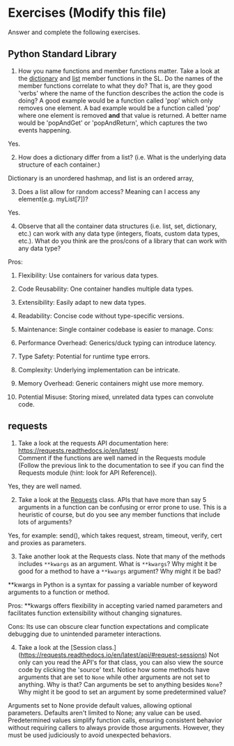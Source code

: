 # Exercises (Modify this file)

Answer and complete the following exercises.

## Python Standard Library

1. How you name functions and member functions matter. Take a look at the [dictionary](https://docs.python.org/3/library/stdtypes.html#typesmapping) 
and [list](https://docs.python.org/3/library/stdtypes.html#sequence-types-list-tuple-range) member functions in the SL. 
Do the names of the member functions correlate to what they do? That is, are they good 'verbs' where the name of the function describes the action the code is doing? A good example would be a function called 'pop' which only removes one element. A bad example would be a function called 'pop' where one element is removed **and** that value is returned. A better name would be 'popAndGet' or 'popAndReturn', which captures the two events happening.

Yes.

2. How does a dictionary differ from a list? (i.e. What is the underlying data structure of each container.)

Dictionary is an unordered hashmap, and list is an ordered array,

3. Does a list allow for random access? Meaning can I access any element(e.g. myList[7])?

Yes.

4. Observe that all the container data structures (i.e. list, set, dictionary, etc.) can work with any data type (integers, floats, custom data types, etc.). 
What do you think are the pros/cons of a library that can work with any data type?

Pros:

1. Flexibility: Use containers for various data types.
2. Code Reusability: One container handles multiple data types.
3. Extensibility: Easily adapt to new data types.
4. Readability: Concise code without type-specific versions.
5. Maintenance: Single container codebase is easier to manage.
Cons:

1. Performance Overhead: Generics/duck typing can introduce latency.
2. Type Safety: Potential for runtime type errors.
3. Complexity: Underlying implementation can be intricate.
4. Memory Overhead: Generic containers might use more memory.
5. Potential Misuse: Storing mixed, unrelated data types can convolute code.

## requests

1. Take a look at the requests API documentation here: https://requests.readthedocs.io/en/latest/  
Comment if the functions are well named in the Requests module (Follow the previous link to the documentation to see if you can find the Requests module (hint: look for API Reference)).

Yes, they are well named.

2. Take a look at the [Requests](https://requests.readthedocs.io/en/latest/api/#lower-level-classes) class. APIs that have more than say 5 arguments in a function can be confusing or error prone to use. This is a heuristic of course, but do you see any member functions that include lots of arguments?

Yes, for example: send(), which takes request, stream, timeout, verify, cert and proxies as parameters.

3. Take another look at the Requests class. Note that many of the methods includes `**kwargs` as an argument. What is `**kwargs`? Why might it be good for a method to have a `**kwargs` argument? Why might it be bad?  

**kwargs in Python is a syntax for passing a variable number of keyword arguments to a function or method.

Pros: **kwargs offers flexibility in accepting varied named parameters and facilitates function extensibility without changing signatures.

Cons: Its use can obscure clear function expectations and complicate debugging due to unintended parameter interactions.

4. Take a look at the [Session class.] (https://requests.readthedocs.io/en/latest/api/#request-sessions) Not only can you read the API's for that class, you can also view the source code by clicking the 'source' text. 
Notice how some methods have arguments that are set to `None` while other arguments are not set to anything. Why is that? Can arguments be set to anything besides `None`? Why might it be good to set an argument by some predetermined value?


Arguments set to None provide default values, allowing optional parameters. Defaults aren't limited to None; any value can be used. Predetermined values simplify function calls, ensuring consistent behavior without requiring callers to always provide those arguments. However, they must be used judiciously to avoid unexpected behaviors.
